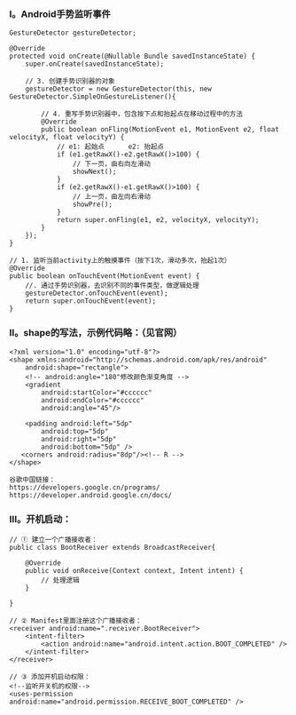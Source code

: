 
### Ⅰ。Android手势监听事件

	GestureDetector gestureDetector;

    @Override
    protected void onCreate(@Nullable Bundle savedInstanceState) {
        super.onCreate(savedInstanceState);

        // 3. 创建手势识别器的对象
        gestureDetector = new GestureDetector(this, new  GestureDetector.SimpleOnGestureListener(){

            // 4. 重写手势识别器中，包含按下点和抬起点在移动过程中的方法
            @Override
            public boolean onFling(MotionEvent e1, MotionEvent e2, float velocityX, float velocityY) {
                // e1: 起始点      e2: 抬起点
                if (e1.getRawX()-e2.getRawX()>100) {
                    // 下一页，由右向左滑动
                    showNext();
                }
                if (e2.getRawX()-e1.getRawX()>100) {
                    // 上一页，由左向右滑动
                    showPre();
                }
                return super.onFling(e1, e2, velocityX, velocityY);
            }
        });
    }

    // 1. 监听当前activity上的触摸事件（按下1次，滑动多次，抬起1次）
    @Override
    public boolean onTouchEvent(MotionEvent event) {
        //. 通过手势识别器，去识别不同的事件类型，做逻辑处理
        gestureDetector.onTouchEvent(event);
        return super.onTouchEvent(event);
    }
    
### Ⅱ。shape的写法，示例代码略：（见官网）
	<?xml version="1.0" encoding="utf-8"?>
	<shape xmlns:android="http://schemas.android.com/apk/res/android"
	    android:shape="rectangle">
	    <!-- android:angle="180"修改颜色渐变角度 -->
	    <gradient
	        android:startColor="#cccccc"
	        android:endColor="#cccccc"
	        android:angle="45"/>
	    
	    <padding android:left="5dp"
	        android:top="5dp"
	        android:right="5dp"
	        android:bottom="5dp" />
	   <corners android:radius="8dp"/><!-- R -->
	</shape>
	
	谷歌中国链接：
	https://developers.google.cn/programs/
	https://developer.android.google.cn/docs/
	
### Ⅲ。开机启动：
	// ① 建立一个广播接收者：
	public class BootReceiver extends BroadcastReceiver{

	    @Override
	    public void onReceive(Context context, Intent intent) {
			// 处理逻辑
	    }

	}
	
	// ② Manifest里面注册这个广播接收者：
	<receiver android:name=".receiver.BootReceiver">
        <intent-filter>
            <action android:name="android.intent.action.BOOT_COMPLETED" />
        </intent-filter>
    </receiver>
    
    // ③ 添加开机启动权限：
    <!--监听开关机的权限-->
    <uses-permission android:name="android.permission.RECEIVE_BOOT_COMPLETED" />
    
	